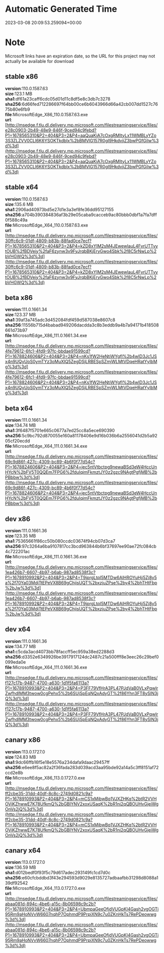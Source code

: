 # Automatic Generated Time
2023-03-08 20:09:53.259094+00:00

# Note
Microsoft links have an expiration date, so the URL for this project may not actually be available for download

## stable x86
**version**:110.0.1587.63  
**size**:123.1 MB  
**sha1**:df61a23caff6cdc05d01d11c8df5e8c3db7c3278  
**sha256**:6d66fed712286697f64bb00ce6b6043966d66a42cb007dd1527c7675b80e6fb9  
**file**:MicrosoftEdge_X86_110.0.1587.63.exe  
**url**:[http://msedge.f.tlu.dl.delivery.mp.microsoft.com/filestreamingservice/files/e28c0903-2b49-48e9-846f-9ced94c9febd?P1=1678565310&P2=404&P3=2&P4=aaQuaKiA7cOxgRMItyLx11WMBLyYZo3S3ZLZVV0CLI6K6YSOKTkdbIx%2bBMVlG157R0gI9HkdvjiZ3bwPGfGilw%3d%3d](http://msedge.f.tlu.dl.delivery.mp.microsoft.com/filestreamingservice/files/e28c0903-2b49-48e9-846f-9ced94c9febd?P1=1678565310&P2=404&P3=2&P4=aaQuaKiA7cOxgRMItyLx11WMBLyYZo3S3ZLZVV0CLI6K6YSOKTkdbIx%2bBMVlG157R0gI9HkdvjiZ3bwPGfGilw%3d%3d)  

## stable x64
**version**:110.0.1587.63  
**size**:135.6 MB  
**sha1**:2906ad40973bd5e27d1e3a3ef8fe36dd95127155  
**sha256**:a704b390384836af3b29e05caba9cacceb9ac80bbb0dbf1a7fa7dff0f588c49a  
**file**:MicrosoftEdge_X64_110.0.1587.63.exe  
**url**:[http://msedge.f.tlu.dl.delivery.mp.microsoft.com/filestreamingservice/files/30ffc6c9-01df-4809-b83b-88fad0ce7ecf?P1=1678565310&P2=404&P3=2&P4=kZD8xYIM2sM4JEwewlauL4FvrUTTvytOUB%2fBDVeiy%2faF6zynw3v9FyJrqbBKjEryGwo4Sbk%2f8C5rNwLp%2bVHGWQ%3d%3d](http://msedge.f.tlu.dl.delivery.mp.microsoft.com/filestreamingservice/files/30ffc6c9-01df-4809-b83b-88fad0ce7ecf?P1=1678565310&P2=404&P3=2&P4=kZD8xYIM2sM4JEwewlauL4FvrUTTvytOUB%2fBDVeiy%2faF6zynw3v9FyJrqbBKjEryGwo4Sbk%2f8C5rNwLp%2bVHGWQ%3d%3d)  

## beta x86
**version**:111.0.1661.34  
**size**:123.37 MB  
**sha1**:39af3a745adc3d452084fdf459d587038e8607c8  
**sha256**:11556b715d4babad949206dacdda3c8b3eddb9a4b7a94171b418508661d73b97  
**file**:MicrosoftEdge_X86_111.0.1661.34.exe  
**url**:[http://msedge.f.tlu.dl.delivery.mp.microsoft.com/filestreamingservice/files/4fe79612-6fc1-4fd9-97fc-bbdae91599cd?P1=1678824606&P2=404&P3=2&P4=nKs1fW2HeNtiWYgfl%2b4wID3Jc1JSx4n9UQyUoS0ymTYz3oMuXIQ5ZegDSjLRBESpSZmjWLMtVDqeHRatYyIbMg%3d%3d](http://msedge.f.tlu.dl.delivery.mp.microsoft.com/filestreamingservice/files/4fe79612-6fc1-4fd9-97fc-bbdae91599cd?P1=1678824606&P2=404&P3=2&P4=nKs1fW2HeNtiWYgfl%2b4wID3Jc1JSx4n9UQyUoS0ymTYz3oMuXIQ5ZegDSjLRBESpSZmjWLMtVDqeHRatYyIbMg%3d%3d)  

## beta x64
**version**:111.0.1661.34  
**size**:134.74 MB  
**sha1**:3f6487f5701e665c0677a7ed25cc8a5ece690390  
**sha256**:5c9bc792d870055e160a81178406e9d16b036b6a2556041d2b5a9205cf20ecdd  
**file**:MicrosoftEdge_X64_111.0.1661.34.exe  
**url**:[http://msedge.f.tlu.dl.delivery.mp.microsoft.com/filestreamingservice/files/69c9d86f-427c-4309-bc89-4b6f0f77d54c?P1=1678824606&P2=404&P3=2&P4=jec5ntVtbctpg9newaBSd3eW4HccUnHYcN%2bFV5T0QQEm7FPG6%2fduIqimFkmztJY0z2gzc9NAgtPgfjMB%2bPBbbw%3d%3d](http://msedge.f.tlu.dl.delivery.mp.microsoft.com/filestreamingservice/files/69c9d86f-427c-4309-bc89-4b6f0f77d54c?P1=1678824606&P2=404&P3=2&P4=jec5ntVtbctpg9newaBSd3eW4HccUnHYcN%2bFV5T0QQEm7FPG6%2fduIqimFkmztJY0z2gzc9NAgtPgfjMB%2bPBbbw%3d%3d)  

## dev x86
**version**:111.0.1661.36  
**size**:123.35 MB  
**sha1**:75365661f86cc50b080ccdc03674f94cb07d3ca7  
**sha256**:97c3264a6ba9107817cc3bcd963844b6bf37697ee90ae72fc084cb4c722201ac  
**file**:MicrosoftEdge_X86_111.0.1661.36.exe  
**url**:[http://msedge.f.tlu.dl.delivery.mp.microsoft.com/filestreamingservice/files/1ea426b7-6607-4b97-b6ab-987ad8538f3c?P1=1678910992&P2=404&P3=2&P4=T9jprgLtpI5MTDw6AlHROYuHjj5Zj8y5a%2f70Ya03MdjTtEPeVX8B69gChjisUQT%2bxzjuZPse%2by4%2bhTHtFbp%2bJw%3d%3d](http://msedge.f.tlu.dl.delivery.mp.microsoft.com/filestreamingservice/files/1ea426b7-6607-4b97-b6ab-987ad8538f3c?P1=1678910992&P2=404&P3=2&P4=T9jprgLtpI5MTDw6AlHROYuHjj5Zj8y5a%2f70Ya03MdjTtEPeVX8B69gChjisUQT%2bxzjuZPse%2by4%2bhTHtFbp%2bJw%3d%3d)  

## dev x64
**version**:111.0.1661.36  
**size**:134.77 MB  
**sha1**:c5cda3acd4073bb78faccff5ec959a38ed2288d3  
**sha256**:d3352e6349926be3917917124dc2487c21a500fff8e3eec26c29bef0099eda0e  
**file**:MicrosoftEdge_X64_111.0.1661.36.exe  
**url**:[http://msedge.f.tlu.dl.delivery.mp.microsoft.com/filestreamingservice/files/f127c17b-9487-4700-a630-1d1f5fa6113a?P1=1678910993&P2=404&P3=2&P4=P3FF79VfHrA3PL47PJdVaB0VLxPqwlrZwfhdIMM3twow0cgPehx5%2b6SUjSpEqNQxAdyGT%2f86Yhn3FT8ySlN3jQ%3d%3d](http://msedge.f.tlu.dl.delivery.mp.microsoft.com/filestreamingservice/files/f127c17b-9487-4700-a630-1d1f5fa6113a?P1=1678910993&P2=404&P3=2&P4=P3FF79VfHrA3PL47PJdVaB0VLxPqwlrZwfhdIMM3twow0cgPehx5%2b6SUjSpEqNQxAdyGT%2f86Yhn3FT8ySlN3jQ%3d%3d)  

## canary x86
**version**:113.0.1727.0  
**size**:124.83 MB  
**sha1**:9dc66ffb16f5e18e5576a234dafa9daac29457ff  
**sha256**:e6ee8f5ac82a2f36fada283d039acd3aa95bde92a14a5c3ff8151af72ccd2e8b  
**file**:MicrosoftEdge_X86_113.0.1727.0.exe  
**url**:[http://msedge.f.tlu.dl.delivery.mp.microsoft.com/filestreamingservice/files/ff2cbe35-31dd-40df-8c8c-2749d0821c9a?P1=1678910993&P2=404&P3=2&P4=mCS1xMibwBq1VJXZHKq%2btR2VVHOViKZhwwE7K78UfkmQ%2bGBIYNV2xoxUSaqK%2bR1nj2qQBOUHvGjeiWgOnVs2jQ%3d%3d](http://msedge.f.tlu.dl.delivery.mp.microsoft.com/filestreamingservice/files/ff2cbe35-31dd-40df-8c8c-2749d0821c9a?P1=1678910993&P2=404&P3=2&P4=mCS1xMibwBq1VJXZHKq%2btR2VVHOViKZhwwE7K78UfkmQ%2bGBIYNV2xoxUSaqK%2bR1nj2qQBOUHvGjeiWgOnVs2jQ%3d%3d)  

## canary x64
**version**:113.0.1727.0  
**size**:136.59 MB  
**sha1**:d012bedf0f93f5c79d617adec293149fc1cd7d0c  
**sha256**:e60cfcbddbd3f43e294593d9029e8135727adbaafbb31298d8088a139df92542  
**file**:MicrosoftEdge_X64_113.0.1727.0.exe  
**url**:[http://msedge.f.tlu.dl.delivery.mp.microsoft.com/filestreamingservice/files/abaa081d-894c-4be6-a15c-8b06598c9c2b?P1=1678910993&P2=404&P3=2&P4=UbmpaGeeOfjdVUGpKI4Gash2vgOGTi95Rm9aHoNVvW6607nqhP7OphmdP9PrpiXN9c7u0ZKnHkTs7RePDeowwg%3d%3d](http://msedge.f.tlu.dl.delivery.mp.microsoft.com/filestreamingservice/files/abaa081d-894c-4be6-a15c-8b06598c9c2b?P1=1678910993&P2=404&P3=2&P4=UbmpaGeeOfjdVUGpKI4Gash2vgOGTi95Rm9aHoNVvW6607nqhP7OphmdP9PrpiXN9c7u0ZKnHkTs7RePDeowwg%3d%3d)  

